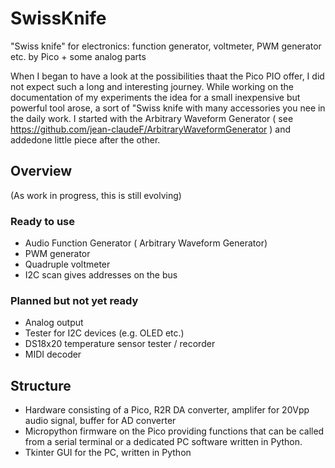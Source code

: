 # SwissKnife
"Swiss knife" for electronics: function generator, voltmeter, PWM generator etc. by Pico + some analog parts

When I began to have a look at the possibilities thaat the Pico PIO offer, I did not expect such a long and interesting journey.
While working on the documentation of my experiments the idea for a small inexpensive but powerful tool arose, a sort of "Swiss knife with many accessories you nee in the daily work.
I started with the Arbitrary Waveform Generator ( see https://github.com/jean-claudeF/ArbitraryWaveformGenerator )
and addedone little piece after the other.

## Overview
(As work in progress, this is still evolving)

### Ready to use
- Audio Function Generator ( Arbitrary Waveform Generator)
- PWM generator
- Quadruple voltmeter
- I2C scan gives addresses on the bus

### Planned but not yet ready
- Analog output
- Tester for I2C devices (e.g. OLED etc.)
- DS18x20 temperature sensor tester / recorder
- MIDI decoder

## Structure
- Hardware consisting of a Pico, R2R DA converter, amplifer for 20Vpp audio signal, buffer for AD converter
- Micropython firmware on the Pico providing functions that can be called from a serial terminal or a dedicated PC software written in Python.
- Tkinter GUI for the PC, written in Python

 
